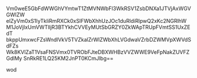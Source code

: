 Vm0weE5GbFdWWGhVYmtwT1ZtMVNWbFl3WkRSV1ZsbDNXa1JTVjAxWGVGWlZW
elZyVm0xS1IyTkliRmRXCk0xSlFWbXhhUzJOc1duRldiRlpwQ2xKc2NGRlhW
M1JoVjIxUmVWTlljR3BTYkhCVVEyMUtSbGRZY0ZkWApTRUpFVmtSS1UxZEdT
bkppUmxwcFZsWndlVkV5TVZkalZrWlZWbXhLVGdwaVZrbDZWMVpXWVdSdFZs
Wk8KVlZaT1VsaFNSVmx0TVRObFJteDBXWHBzVVZWWE9VeFpNakZUVFZGdlMy
SnRkRE1LQ25KM2JnPT0KCmJlbg==

wod